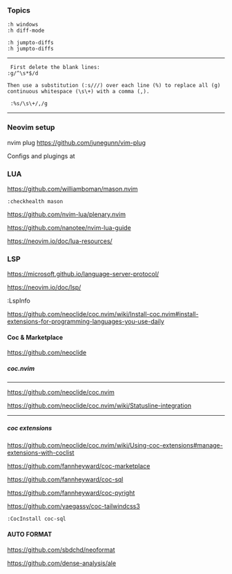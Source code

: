 ### Topics

```
:h windows
:h diff-mode

:h jumpto-diffs
:h jumpto-diffs

```

---

```
 First delete the blank lines:
:g/^\s*$/d

Then use a substitution (:s///) over each line (%) to replace all (g) continuous whitespace (\s\+) with a comma (,).
 
 :%s/\s\+/,/g

```
---

### Neovim setup

nvim plug
https://github.com/junegunn/vim-plug


Configs and plugings at


### LUA

https://github.com/williamboman/mason.nvim

``` :checkhealth mason  ```

https://github.com/nvim-lua/plenary.nvim

https://github.com/nanotee/nvim-lua-guide

https://neovim.io/doc/lua-resources/


### LSP

https://microsoft.github.io/language-server-protocol/

https://neovim.io/doc/lsp/

:LspInfo


https://github.com/neoclide/coc.nvim/wiki/Install-coc.nvim#install-extensions-for-programming-languages-you-use-daily



#### Coc & Marketplace

https://github.com/neoclide


##### coc.nvim
--- 
https://github.com/neoclide/coc.nvim

https://github.com/neoclide/coc.nvim/wiki/Statusline-integration

---

##### coc extensions

https://github.com/neoclide/coc.nvim/wiki/Using-coc-extensions#manage-extensions-with-coclist

https://github.com/fannheyward/coc-marketplace

https://github.com/fannheyward/coc-sql

https://github.com/fannheyward/coc-pyright

https://github.com/yaegassy/coc-tailwindcss3

```
:CocInstall coc-sql
```

#### AUTO FORMAT

https://github.com/sbdchd/neoformat

https://github.com/dense-analysis/ale
